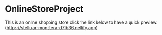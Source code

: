 # OnlineStoreProject
This is an online shopping store
click the link below to have a quick preview.
(https://stellular-monstera-d71b36.netlify.app)
